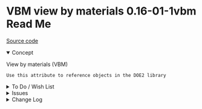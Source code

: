 # VBM view by materials 0.16-01-1vbm Read Me

[Source code]( https://github.com/ladybug-tools/spider-gbxml-tools/blob/master/spider-gbxml-viewer/v-0-16-01/js-view/vbm-view-by-materials.js )

<details open >

<summary>Concept</summary>

View by materials (VBM)

	Use this attribute to reference objects in the DOE2 library

</details>

<details>

<summary>To Do / Wish List</summary>


</details>

<details>

<summary>Issues</summary>


</details>

<details>

<summary>Change Log</summary>

### 2019-06-28 ~ Theo

VBM 0.16-01-1vbm

* F - VBM.js: mostly working
* F - First commit of read me

</details>